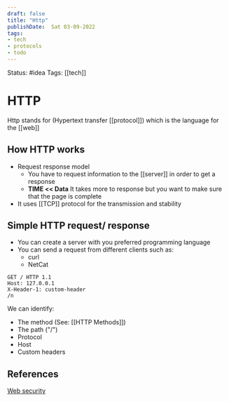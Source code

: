 ```yaml
---
draft: false
title: "Http"
publishDate:  Sat 03-09-2022
tags: 
- tech
- protocols
- todo
---
```

Status: #idea
Tags: [[tech]]

# HTTP
Http stands for (Hypertext transfer [[protocol]]) which is the language for the [[web]]

## How HTTP works
- Request response model
	- You have to request information to the [[server]] in order to get a response
	- **TIME << Data** It takes more to response but you want to make sure that the page is complete
- It uses [[TCP]] protocol for the transmission and stability 

## Simple HTTP request/ response
- You can create a server with you preferred programming language
- You can send a request from different clients such as:
	- curl
	- NetCat
```
GET / HTTP 1.1
Host: 127.0.0.1
X-Header-1: custom-header
/n
```

We can identify:
- The method (See: [[HTTP Methods]])
- The path ("/")
- Protocol 
- Host
- Custom headers


## References

[Web security](https://www.youtube.com/watch?v=80VviDER96I&list=WL&index=77&t=1s)